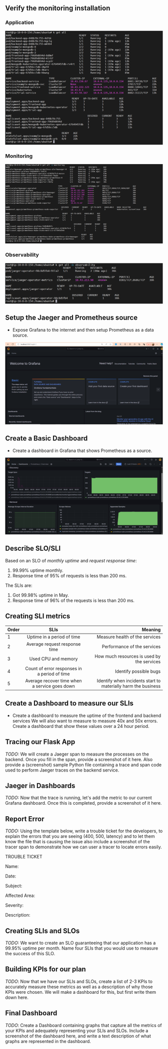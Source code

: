 ## Verify the monitoring installation

### Application

![pplication_resources](./answer-img/application_resources.PNG)

### Monitoring

![monitoring_resources](./answer-img/monitoring_resources.PNG)

### Observability

![observability_resources](./answer-img/observability_resources.PNG)


## Setup the Jaeger and Prometheus source

- Expose Grafana to the internet and then setup Prometheus as a data source.

![grafana_homepage](./answer-img/grafana_home.PNG)

## Create a Basic Dashboard

- Create a dashboard in Grafana that shows Prometheus as a source.

![grafana_prometheus](./answer-img/grafana_dashboard.PNG)

## Describe SLO/SLI

Based on an SLO of *monthly uptime* and *request response time*:

1. 99.99% uptime monthly.
2. Response time of 95% of requests is less than 200 ms.

The SLIs are:

1. Got 99.98% uptime in May.
2. Response time of 96% of the requests is less than 200 ms.

## Creating SLI metrics

| Order | SLIs | Meaning |
|:-----------|:------------:|------------:|
| 1 | Uptime in a period of time | Measure health of the services |
| 2 | Average request response time | Performance of the services |
| 3 | Used CPU and memory | How much resources is used by the services |
| 4 | Count of error responses in a period of time | Identify possible bugs |
| 5 | Average recover time when a service goes down | Identify when incidents start to materially harm the business |

## Create a Dashboard to measure our SLIs

- Create a dashboard to measure the uptime of the frontend and backend services We will also want to measure to measure 40x and 50x errors. Create a dashboard that show these values over a 24 hour period.



## Tracing our Flask App
*TODO:*  We will create a Jaeger span to measure the processes on the backend. Once you fill in the span, provide a screenshot of it here. Also provide a (screenshot) sample Python file containing a trace and span code used to perform Jaeger traces on the backend service.

## Jaeger in Dashboards
*TODO:* Now that the trace is running, let's add the metric to our current Grafana dashboard. Once this is completed, provide a screenshot of it here.

## Report Error
*TODO:* Using the template below, write a trouble ticket for the developers, to explain the errors that you are seeing (400, 500, latency) and to let them know the file that is causing the issue also include a screenshot of the tracer span to demonstrate how we can user a tracer to locate errors easily.

TROUBLE TICKET

Name:

Date:

Subject:

Affected Area:

Severity:

Description:


## Creating SLIs and SLOs
*TODO:* We want to create an SLO guaranteeing that our application has a 99.95% uptime per month. Name four SLIs that you would use to measure the success of this SLO.

## Building KPIs for our plan
*TODO*: Now that we have our SLIs and SLOs, create a list of 2-3 KPIs to accurately measure these metrics as well as a description of why those KPIs were chosen. We will make a dashboard for this, but first write them down here.

## Final Dashboard
*TODO*: Create a Dashboard containing graphs that capture all the metrics of your KPIs and adequately representing your SLIs and SLOs. Include a screenshot of the dashboard here, and write a text description of what graphs are represented in the dashboard.  
